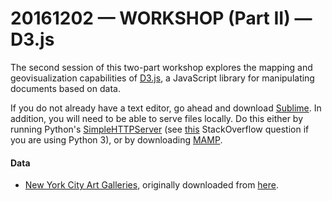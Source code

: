 # 20161202 &mdash; WORKSHOP (Part II) &mdash; D3.js

The second session of this two-part workshop explores the mapping and geovisualization capabilities of [D3.js](https://d3js.org/), a JavaScript library for manipulating documents based on data.

If you do not already have a text editor, go ahead and download [Sublime](https://www.sublimetext.com/). In addition, you will need to be able to serve files locally. Do this either by running Python's [SimpleHTTPServer](https://docs.python.org/2/library/simplehttpserver.html) (see [this](http://stackoverflow.com/questions/7943751/what-is-the-python3-equivalent-of-python-m-simplehttpserver) StackOverflow question if you are using Python 3), or by downloading [MAMP](https://www.mamp.info/en/).

#### Data
* [New York City Art Galleries](https://github.com/emilyfuhrman/map-club/tree/master/2016_Fall/Session_09/Data/Art_Galleries_NYC.csv), originally downloaded from [here](https://data.cityofnewyork.us/Recreation/New-York-City-Art-Galleries/tgyc-r5jh).



